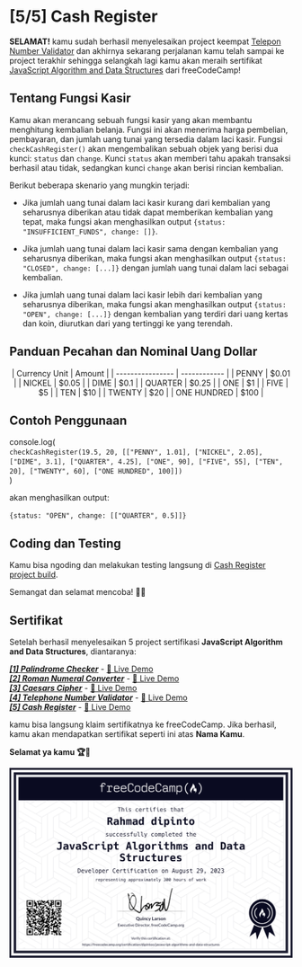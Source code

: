 # [5/5] Cash Register

**SELAMAT!** kamu sudah berhasil menyelesaikan project keempat [Telepon Number Validator](https://github.com/dipintoo/freeCodeCamp_Telephone-Number-Validator) dan akhirnya sekarang perjalanan kamu telah sampai ke project terakhir sehingga selangkah lagi kamu akan meraih sertifikat [JavaScript Algorithm and Data Structures](https://www.freecodecamp.org/learn/javascript-algorithms-and-data-structures/) dari freeCodeCamp!

## Tentang Fungsi Kasir

Kamu akan merancang sebuah fungsi kasir yang akan membantu menghitung kembalian belanja. Fungsi ini akan menerima harga pembelian, pembayaran, dan jumlah uang tunai yang tersedia dalam laci kasir. Fungsi `checkCashRegister()` akan mengembalikan sebuah objek yang berisi dua kunci: `status` dan `change`. Kunci `status` akan memberi tahu apakah transaksi berhasil atau tidak, sedangkan kunci `change` akan berisi rincian kembalian.

Berikut beberapa skenario yang mungkin terjadi:

- Jika jumlah uang tunai dalam laci kasir kurang dari kembalian yang seharusnya diberikan atau tidak dapat memberikan kembalian yang tepat, maka fungsi akan menghasilkan output `{status: "INSUFFICIENT_FUNDS", change: []}`.

- Jika jumlah uang tunai dalam laci kasir sama dengan kembalian yang seharusnya diberikan, maka fungsi akan menghasilkan output `{status: "CLOSED", change: [...]}` dengan jumlah uang tunai dalam laci sebagai kembalian.

- Jika jumlah uang tunai dalam laci kasir lebih dari kembalian yang seharusnya diberikan, maka fungsi akan menghasilkan output `{status: "OPEN", change: [...]}` dengan kembalian yang terdiri dari uang kertas dan koin, diurutkan dari yang tertinggi ke yang terendah.

## Panduan Pecahan dan Nominal Uang Dollar

<p align="center">
  | Currency Unit    | Amount       |
  | ---------------- | ------------ |
  | PENNY            | $0.01        |
  | NICKEL           | $0.05        |
  | DIME             | $0.1         |
  | QUARTER          | $0.25        |
  | ONE              | $1           |
  | FIVE             | $5           |
  | TEN              | $10          |
  | TWENTY           | $20          |
  | ONE HUNDRED      | $100         |
</p>

## Contoh Penggunaan

console.log(  
`checkCashRegister(19.5, 20, [["PENNY", 1.01], ["NICKEL", 2.05], ["DIME", 3.1], ["QUARTER", 4.25], ["ONE", 90], ["FIVE", 55], ["TEN", 20], ["TWENTY", 60], ["ONE HUNDRED", 100]])`  
)

akan menghasilkan output:

`{status: "OPEN", change: [["QUARTER", 0.5]]}`

## Coding dan Testing

Kamu bisa ngoding dan melakukan testing langsung di [Cash Register project build](https://www.freecodecamp.org/learn/javascript-algorithms-and-data-structures/javascript-algorithms-and-data-structures-projects/cash-register).  

Semangat dan selamat mencoba! 🚀📜  

## Sertifikat

Setelah berhasil menyelesaikan 5 project sertifikasi **JavaScript Algorithm and Data Structures**, diantaranya:

[***[1] Palindrome Checker***](https://github.com/dipintoo/freeCodeCamp_Palindrome-Checker) - [🔴 Live Demo](https://codepen.io/dipintoo/pen/GRPwvmE)  
[***[2] Roman Numeral Converter***](https://github.com/dipintoo/freeCodeCamp_Roman-Numeral-Converter) - [🔴 Live Demo](https://codepen.io/dipintoo/pen/ZEVmXvO)  
[***[3] Caesars Cipher***](https://github.com/dipintoo/freeCodeCamp_Caesars-Cipher) - [🔴 Live Demo](https://codepen.io/dipintoo/pen/dywQVjK)  
[***[4] Telephone Number Validator***](https://github.com/dipintoo/freeCodeCamp_Telephone-Number-Validator) - [🔴 Live Demo](https://codepen.io/dipintoo/pen/poqQWqb)  
[***[5] Cash Register***](https://github.com/dipintoo/freeCodeCamp_Cash-Register) - [🔴 Live Demo](https://codepen.io/dipintoo/pen/mdaQBvo)

kamu bisa langsung klaim sertifikatnya ke freeCodeCamp. Jika berhasil, kamu akan mendapatkan sertifikat seperti ini atas **Nama Kamu**.

**Selamat ya kamu 🏆🏅**

![Sertifikat kamu](https://github.com/dipintoo/freeCodeCamp_Cash-Register/blob/main/Sertifikat.png)
